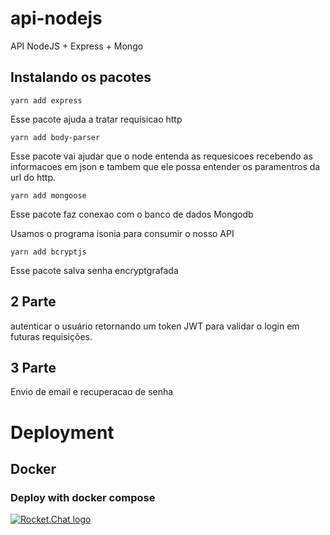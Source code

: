 # api-nodejs
API NodeJS + Express + Mongo

## Instalando os pacotes

```
yarn add express
```

Esse pacote ajuda a tratar requisicao http

```
yarn add body-parser
```

Esse pacote vai ajudar que o node entenda as requesicoes recebendo as informacoes
em json e tambem que ele possa entender os paramentros da url do http.

```
yarn add mongoose
```

Esse pacote faz conexao com o banco de dados Mongodb

Usamos o programa isonia para consumir o nosso API

```
yarn add bcryptjs 
```
Esse pacote salva senha encryptgrafada

## 2 Parte 
 autenticar o usuário retornando um token JWT para validar o login em futuras requisições.

## 3 Parte
Envio de email e recuperacao de senha

# Deployment

## Docker
### Deploy with docker compose

[![Rocket.Chat logo](https://d207aa93qlcgug.cloudfront.net/1.95.5.qa/img/nav/docker-logo-loggedout.png)](https://hub.docker.com/r/rocketchat/rocket.chat/)

